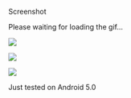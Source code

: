 Screenshot


Please waiting for loading the gif...

![](/path1.gif)


![](/path2.gif)

![](/path3.gif)

Just tested on Android 5.0
